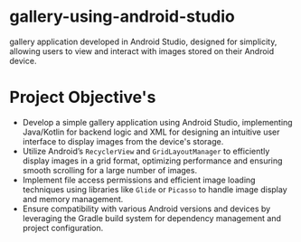 # gallery-using-android-studio

gallery application developed in Android Studio, designed for simplicity, allowing users to view and interact with images stored on their Android device.

# Project Objective's

- Develop a simple gallery application using Android Studio, implementing Java/Kotlin for backend logic and XML for designing an intuitive user interface to display images from the device's storage.
- Utilize Android’s `RecyclerView` and `GridLayoutManager` to efficiently display images in a grid format, optimizing performance and ensuring smooth scrolling for a large number of images.
- Implement file access permissions and efficient image loading techniques using libraries like `Glide` or `Picasso` to handle image display and memory management.
- Ensure compatibility with various Android versions and devices by leveraging the Gradle build system for dependency management and project configuration.
